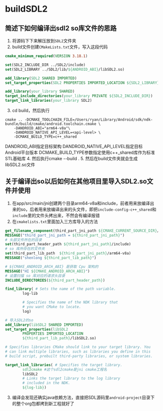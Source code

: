 # buildSDL2

## 简述下如何编译出sdl2 so库文件的思路
1. 将源码下下来解压放到`SDL2`文件夹
2. build文件创建`CMakeLists.txt`文件，写入这段代码
```CMake
cmake_minimum_required(VERSION 3.18.1)

set(SDL2_INCLUDE_DIR ../SDL2/include)
set(SDL2_LIBRARY ../SDL2/lib/${ANDROID_ABI}/libSDL2.so)

add_library(SDL2 SHARED IMPORTED)
set_target_properties(SDL2 PROPERTIES IMPORTED_LOCATION ${SDL2_LIBRARY})

add_library(your_library SHARED)
target_include_directories(your_library PRIVATE ${SDL2_INCLUDE_DIR})
target_link_libraries(your_library SDL2)
```
3. cd build，然后执行
```
cmake .. -DCMAKE_TOOLCHAIN_FILE=/Users/ryan/Library/Android/sdk/ndk-bundle/build/cmake/android.toolchain.cmake \
    -DANDROID_ABI="arm64-v8a"\
    -DANDROID_NATIVE_API_LEVEL=<api-level> \
    -DCMAKE_BUILD_TYPE=c++_shared
```
DANDROID_ABI指定目标架构
DANDROID_NATIVE_API_LEVEL指定目标Android平台版本
DCMAKE_BUILD_TYPE参数指定使用c++_shared库作为标准STL基础库
4. 然后执行cmake --build .
5. 然后在build文件夹就会生成libSDL2.so文件

## 关于编译出so以后如何在其他项目里导入SDL2.so文件并使用
1. 在app/src/main/jni创建两个目录arm64-v8a和include，前者用来放编译出来的so，后者用来放编译出来的头文件，即把`include-config-c++_shared`和`include`里的文件头拷出来，不然会有编译报错
2. 在`cmakelists.txt`里面加入三方库导入的方法
```cmake
get_filename_component(third_part_jni_path ${CMAKE_CURRENT_SOURCE_DIR}/../jni ABSOLUTE)
MESSAGE("third_part_jni_path = ${third_part_jni_path}")
# 头部文件所在的目录
set(third_part_header_path ${third_part_jni_path}/include)
# so 库所存在的文件夹
set(third_part_lib_path  ${third_part_jni_path}/arm64-v8a)
MESSAGE("shenlong ${third_part_lib_path}")

# ${CMAKE_ANDROID_ARCH_ABI} 是获取 Cpu 架构的
MESSAGE("HI ${CMAKE_ANDROID_ARCH_ABI}")
# 设置扫描 so 库对应的请求头目录
INCLUDE_DIRECTORIES(${third_part_header_path})

find_library( # Sets the name of the path variable.
        log-lib

        # Specifies the name of the NDK library that
        # you want CMake to locate.
        log)

# 导入SDL2的so
add_library(libSDL2 SHARED IMPORTED)
set_target_properties(libSDL2
        PROPERTIES IMPORTED_LOCATION
        ${third_part_lib_path}/libSDL2.so)

# Specifies libraries CMake should link to your target library. You
# can link multiple libraries, such as libraries you define in this
# build script, prebuilt third-party libraries, or system libraries.

target_link_libraries( # Specifies the target library.
        sdl2cmake #这个sdl2cmake是jni cmake工程名
        libSDL2
        # Links the target library to the log library
        # included in the NDK.
        ${log-lib})
```
3. 编译会发现还确实java依赖方法，直接把SDL源码里`android-project`目录下的整个org包都拷到新工程就好了